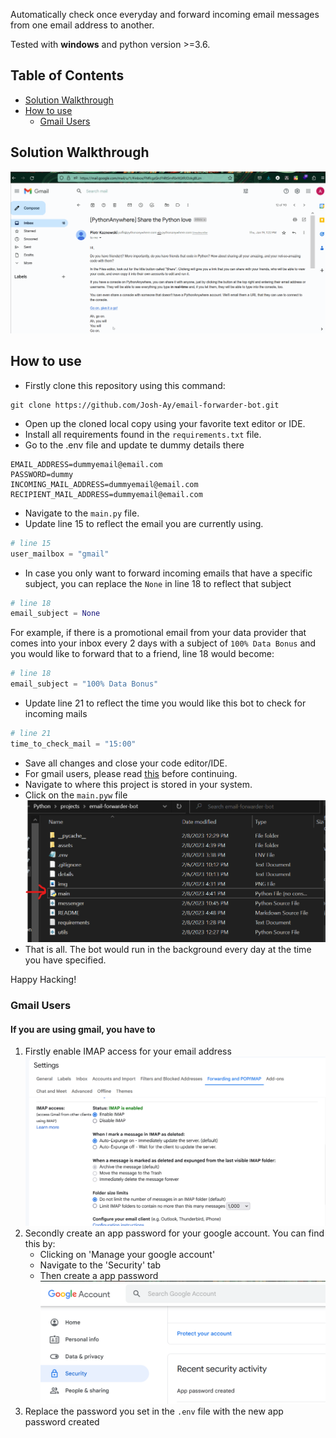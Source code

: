 Automatically check once everyday and forward incoming email messages from one email address to 
another.

Tested with **windows** and python version >=3.6.

## Table of Contents
- [Solution Walkthrough](#solution-walkthrough)
- [How to use](#how-to-use)
    - [Gmail Users](#gmail-users)

## Solution Walkthrough
![](./assets/forwarder-demo.gif)

## How to use
- Firstly clone this repository using this command:
```commandline
git clone https://github.com/Josh-Ay/email-forwarder-bot.git
```
- Open up the cloned local copy using your favorite text editor or IDE.
- Install all requirements found in the `requirements.txt` file.
- Go to the .env file and update te dummy details there
```text
EMAIL_ADDRESS=dummyemail@email.com
PASSWORD=dummy
INCOMING_MAIL_ADDRESS=dummyemail@email.com
RECIPIENT_MAIL_ADDRESS=dummyemail@email.com
```
- Navigate to the `main.py` file.
- Update line 15 to reflect the email you are currently using.
```python
# line 15
user_mailbox = "gmail"
```
- In case you only want to forward incoming emails that have a specific subject, you
can replace the `None` in line 18 to reflect that subject
```python
# line 18
email_subject = None
```
For example, if there is a promotional email from your data provider that comes into your 
inbox every 2 days with a subject of `100% Data Bonus` and you would like to forward that 
to a friend, line 18 would become:
```python
# line 18
email_subject = "100% Data Bonus"
```

- Update line 21 to reflect the time you would like this bot to check for incoming mails
```python
# line 21
time_to_check_mail = "15:00"
```
- Save all changes and close your code editor/IDE.
- For gmail users, please read [this](#gmail-users) before continuing.
- Navigate to where this project is stored in your system.
- Click on the ``main.pyw`` file
![](./assets/image-3.png)
- That is all. The bot would run in the background every day at the time you have specified. 

Happy Hacking!

### Gmail Users
#### If you are using gmail, you have to
1. Firstly enable IMAP access for your email address
![](./assets/image-1.png)
2. Secondly create an app password for your google account. You can find this by:
   - Clicking on 'Manage your google account'
   - Navigate to the 'Security' tab
   - Then create a app password
   ![](./assets/image-2.png)
3. Replace the password you set in the `.env` file with the new app password created
